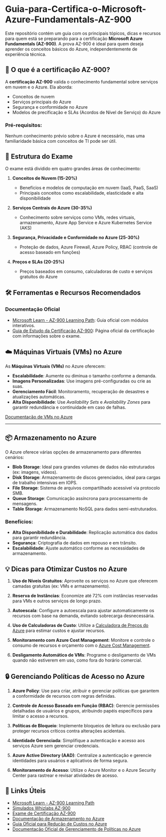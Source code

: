 # Guia-para-Certifica-o-Microsoft-Azure-Fundamentals-AZ-900

Este repositório contém um guia com os principais tópicos, dicas e recursos para quem está se preparando para a certificação **Microsoft Azure Fundamentals (AZ-900)**. A prova AZ-900 é ideal para quem deseja aprender os conceitos básicos do Azure, independentemente de experiência técnica.

## 📘 O que é a certificação AZ-900?

A **certificação AZ-900** valida o conhecimento fundamental sobre serviços em nuvem e o Azure. Ela aborda:

- Conceitos de nuvem
- Serviços principais do Azure
- Segurança e conformidade no Azure
- Modelos de precificação e SLAs (Acordos de Nível de Serviço) do Azure

### Pré-requisitos:
Nenhum conhecimento prévio sobre o Azure é necessário, mas uma familiaridade básica com conceitos de TI pode ser útil.

## 🔖 Estrutura do Exame

O exame está dividido em quatro grandes áreas de conhecimento:

1. **Conceitos de Nuvem (15-20%)**
   - Benefícios e modelos de computação em nuvem (IaaS, PaaS, SaaS)
   - Principais conceitos como escalabilidade, elasticidade e alta disponibilidade

2. **Serviços Centrais do Azure (30-35%)**
   - Conhecimento sobre serviços como VMs, redes virtuais, armazenamento, Azure App Service e Azure Kubernetes Service (AKS)

3. **Segurança, Privacidade e Conformidade no Azure (25-30%)**
   - Proteção de dados, Azure Firewall, Azure Policy, RBAC (controle de acesso baseado em funções)

4. **Preços e SLAs (20-25%)**
   - Preços baseados em consumo, calculadoras de custo e serviços gratuitos do Azure

## 🛠️ Ferramentas e Recursos Recomendados

### Documentação Oficial

- [Microsoft Learn - AZ-900 Learning Path](https://learn.microsoft.com/en-us/certifications/exams/az-900): Guia oficial com módulos interativos.
- [Guia de Estudo da Certificação AZ-900](https://learn.microsoft.com/en-us/certifications/azure-fundamentals/): Página oficial da certificação com informações sobre o exame.


## ☁️ Máquinas Virtuais (VMs) no Azure

As **Máquinas Virtuais (VMs)** no Azure oferecem:

- **Escalabilidade**: Aumente ou diminua o tamanho conforme a demanda.
- **Imagens Personalizadas**: Use imagens pré-configuradas ou crie as suas.
- **Gerenciamento Fácil**: Monitoramento, recuperação de desastres e atualizações automáticas.
- **Alta Disponibilidade**: Use *Availability Sets* e *Availability Zones* para garantir redundância e continuidade em caso de falhas.

[Documentação de VMs no Azure](https://learn.microsoft.com/en-us/azure/virtual-machines/)

---

## 📦 Armazenamento no Azure

O Azure oferece várias opções de armazenamento para diferentes cenários:

- **Blob Storage**: Ideal para grandes volumes de dados não estruturados (ex: imagens, vídeos).
- **Disk Storage**: Armazenamento de discos gerenciados, ideal para cargas de trabalho intensivas em IOPS.
- **File Storage**: Sistema de arquivos compartilhado acessível via protocolo SMB.
- **Queue Storage**: Comunicação assíncrona para processamento de mensagens.
- **Table Storage**: Armazenamento NoSQL para dados semi-estruturados.

### Benefícios:
- **Alta Disponibilidade e Durabilidade**: Replicação automática dos dados para garantir redundância.
- **Segurança**: Criptografia de dados em repouso e em trânsito.
- **Escalabilidade**: Ajuste automático conforme as necessidades de armazenamento.


## 💡 Dicas para Otimizar Custos no Azure

1. **Uso de Níveis Gratuitos**: Aproveite os serviços no Azure que oferecem camadas gratuitas (ex: VMs e armazenamento).

2. **Reserva de Instâncias**: Economize até 72% com instâncias reservadas para VMs e outros serviços de longo prazo.

3. **Autoescala**: Configure a autoescala para ajustar automaticamente os recursos com base na demanda, evitando sobrecarga desnecessária.

4. **Uso de Calculadoras de Custo**: Utilize a [Calculadora de Preços do Azure](https://azure.microsoft.com/en-us/pricing/calculator/) para estimar custos e ajustar recursos.

5. **Monitoramento com Azure Cost Management**: Monitore e controle o consumo de recursos e orçamento com o [Azure Cost Management](https://azure.microsoft.com/en-us/services/cost-management/).

6. **Desligamento Automático de VMs**: Programe o desligamento de VMs quando não estiverem em uso, como fora do horário comercial.

   

## 🔒 Gerenciando Políticas de Acesso no Azure

1. **Azure Policy**: Use para criar, atribuir e gerenciar políticas que garantem a conformidade de recursos com regras definidas.

2. **Controle de Acesso Baseado em Função (RBAC)**: Gerencie permissões detalhadas de usuários e grupos, atribuindo papéis específicos para limitar o acesso a recursos.

3. **Políticas de Bloqueio**: Implemente bloqueios de leitura ou exclusão para proteger recursos críticos contra alterações acidentais.

4. **Identidade Gerenciada**: Simplifique a autenticação e acesso aos serviços Azure sem gerenciar credenciais.

5. **Azure Active Directory (AAD)**: Centralize a autenticação e gerencie identidades para usuários e aplicativos de forma segura.

6. **Monitoramento de Acesso**: Utilize o Azure Monitor e o Azure Security Center para rastrear e revisar atividades de acesso.


## 📎 Links Úteis
- [Microsoft Learn - AZ-900 Learning Path](https://learn.microsoft.com/en-us/certifications/exams/az-900)
- [Simulados Whizlabs AZ-900](https://www.whizlabs.com/microsoft-azure-certification/az-900/)
- [Exame de Certificação AZ-900](https://learn.microsoft.com/en-us/certifications/azure-fundamentals/)
- [Documentação de Armazenamento no Azure](https://learn.microsoft.com/en-us/azure/storage/)
- [Guia Oficial para Redução de Custos no Azure](https://learn.microsoft.com/en-us/azure/cost-management-billing/)
- [Documentação Oficial de Gerenciamento de Políticas no Azure](https://learn.microsoft.com/en-us/azure/governance/policy/)
